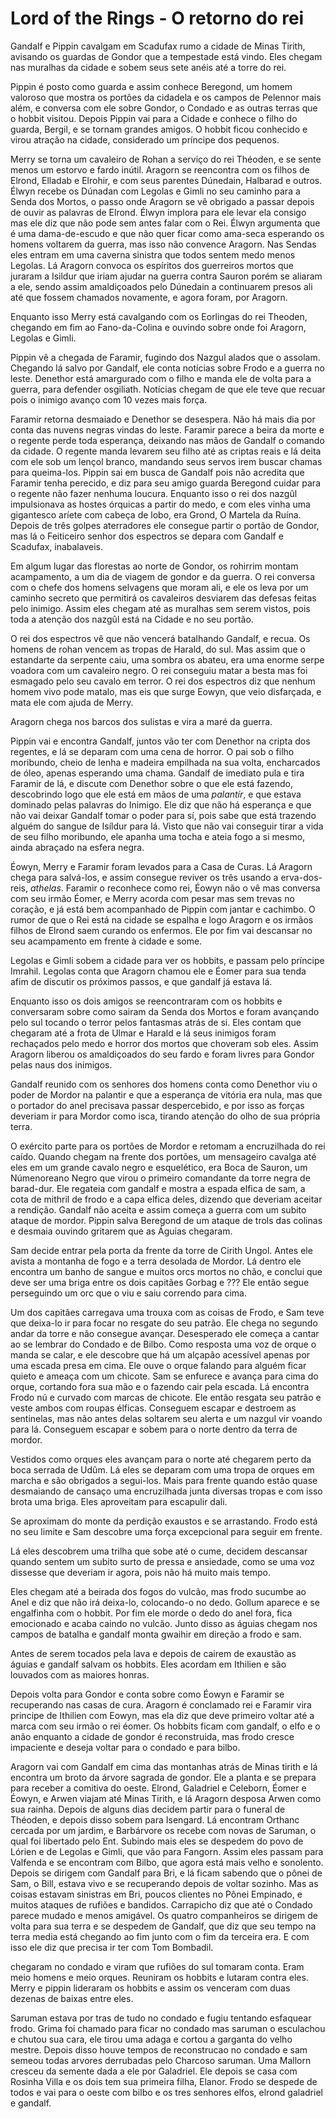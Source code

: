 # Lord of the Rings - O retorno do rei

Gandalf e Pippin cavalgam em Scadufax rumo a cidade de Minas Tirith, avisando os guardas de Gondor que a tempestade está vindo. Eles chegam nas muralhas da cidade e sobem seus sete anéis até a torre do rei.

Pippin é posto como guarda e assim conhece Beregond, um homem valoroso que mostra os portões da cidadela e os campos de Pelennor mais além, e conversa com ele sobre Gondor, o Condado e as outras terras que o hobbit visitou. Depois Pippin vai para a Cidade e conhece o filho do guarda, Bergil, e se tornam grandes amigos. O hobbit ficou conhecido e virou atração na cidade, considerado um príncipe dos pequenos. 

Merry se torna um cavaleiro de Rohan a serviço do rei Théoden, e se sente menos um estorvo e fardo inútil. Aragorn se reencontra com os filhos de Elrond, Elladab e Elrohir, e com seus parentes Dúnedain, Halbarad e outros. Élwyn recebe os Dúnadan com Legolas e Gimli no seu caminho para a Senda dos Mortos, o passo onde Aragorn se vê obrigado a passar depois de ouvir as palavras de Elrond. Élwyn implora para ele levar ela consigo mas ele diz que não pode sem antes falar com o Rei. Élwyn argumenta que é uma dama-de-escudo e que não quer ficar como ama-seca esperando os homens voltarem da guerra, mas isso não convence Aragorn. Nas Sendas eles entram em uma caverna sinistra que todos sentem medo menos Legolas. Lá Aragorn convoca os espíritos dos guerreiros mortos que juraram a Isildur que iriam ajudar na guerra contra Sauron porém se aliaram a ele, sendo assim amaldiçoados pelo Dúnedain a continuarem presos ali até que fossem chamados novamente, e agora foram, por Aragorn. 

Enquanto isso Merry está cavalgando com os Eorlingas do rei Theoden, chegando em fim ao Fano-da-Colina e ouvindo sobre onde foi Aragorn, Legolas e Gimli. 

Pippin vê a chegada de Faramir, fugindo dos Nazgul alados que o assolam. Chegando lá salvo por Gandalf, ele conta notícias sobre Frodo e a guerra no leste. Denethor está amargurado com o filho e manda ele de volta para a guerra, para defender osgiliath. Notícias chegam de que ele teve que recuar pois o inimigo avanço com 10 vezes mais força. 

Faramir retorna desmaiado e Denethor se desespera. Não há mais dia por conta das nuvens negras vindas do leste. Faramir parece a beira da morte e o regente perde toda esperança, deixando nas mãos de Gandalf o comando da cidade. O regente manda levarem seu filho até as criptas reais e lá deita com ele sob um lençol branco, mandando seus servos irem buscar chamas para queima-los. Pippin sai em busca de Gandalf pois não acredita que Faramir tenha perecido, e diz para seu amigo guarda Beregond cuidar para o regente não fazer nenhuma loucura.  Enquanto isso o rei dos nazgûl impulsionava as hostes órquicas a partir do medo, e com eles vinha uma gigantesco aríete com cabeça de lobo, era Grond, O Martela da Ruína. Depois de três golpes aterradores ele consegue partir o portão de Gondor, mas lá o Feiticeiro senhor dos espectros se depara com Gandalf e Scadufax, inabalaveis. 

Em algum lugar das florestas ao norte de Gondor, os rohirrim montam acampamento, a um dia de viagem de gondor e da guerra. O rei conversa com o chefe dos homens selvagens que moram ali, e ele os leva por um caminho secreto que permitirá os cavaleiros desviarem das defesas feitas pelo inimigo. Assim eles chegam até as muralhas sem serem vistos, pois toda a atenção dos nazgûl está na Cidade e no seu portão. 

O rei dos espectros vê que não vencerá batalhando Gandalf, e recua. Os homens de rohan vencem as tropas de Harald, do sul. Mas assim que o estandarte da serpente caiu, uma sombra os abateu, era uma enorme serpe voadora com um cavaleiro negro. O rei conseguiu matar a besta mas foi esmagado pelo seu cavalo em terror. O rei dos espectros diz que nenhum homem vivo pode matalo, mas eis que surge Eowyn, que veio disfarçada, e mata ele com ajuda de Merry. 

Aragorn chega nos barcos dos sulistas e vira a maré da guerra. 

Pippin vai e encontra Gandalf, juntos vão ter com Denethor na cripta dos regentes, e lá se deparam com uma cena de horror. O pai sob o filho moribundo, cheio de lenha e madeira empilhada na sua volta, encharcados de óleo, apenas esperando uma chama. Gandalf de imediato pula e tira Faramir de lá, e discute com Denethor sobre o que ele está fazendo, descobrindo logo que ele está em mãos de uma *palantír*, e que estava dominado pelas palavras do Inimigo. Ele diz que não há esperança e que não vai deixar Gandalf tomar o poder para sí, pois sabe que está trazendo alguém do sangue de Isíldur para lá. Visto que não vai conseguir tirar a vida de seu filho moribundo, ele apanha uma tocha e ateia fogo a si mesmo, ainda abraçado na esfera negra. 

Éowyn, Merry e Faramir foram levados para a Casa de Curas. Lá Aragorn chega para salvá-los, e assim consegue reviver os três usando a erva-dos-reis, *athelas*. Faramir o reconhece como rei, Éowyn não o vê mas conversa com seu irmão Éomer, e Merry acorda com pesar mas sem trevas no coração, e já está bem acompanhado de Pippin com jantar e cachimbo. O rumor de que o Rei está na cidade se espalha e logo Aragorn e os irmãos filhos de Elrond saem curando os enfermos. Ele por fim vai descansar no seu acampamento em frente à cidade e some. 

Legolas e Gimli sobem a cidade para ver os hobbits, e passam pelo príncipe Imrahil. Legolas conta que Aragorn chamou ele e Éomer para sua tenda afim de discutir os próximos passos, e que gandalf já estava lá. 

Enquanto isso os dois amigos se reencontraram com os hobbits e conversaram sobre como sairam da Senda dos Mortos e foram avançando pelo sul tocando o terror pelos fantasmas atrás de si. Eles contam que chegaram até a frota de Ulmar e Harald e lá seus inimigos foram rechaçados pelo medo e horror dos mortos que choveram sob eles. Assim Aragorn liberou os amaldiçoados do seu fardo e foram livres para Gondor pelas naus dos inimigos. 

Gandalf reunido com os senhores dos homens conta como Denethor viu o poder de Mordor na palantir e que a esperança de vitória era nula, mas que o portador do anel precisava passar despercebido, e por isso as forças deveriam ir para Mordor como isca, tirando atenção do olho de sua própria terra. 

O exército parte para os portões de Mordor e retomam a encruzilhada do rei caído. Quando chegam na frente dos portões, um mensageiro cavalga até eles em um grande cavalo negro e esquelético, era Boca de Sauron, um Númenoreano Negro que virou o primeiro comandante da torre negra de barad-dur. Ele regateia com gandalf e mostra a espada elfica de sam, a cota de mithril de frodo e a capa elfica deles, dizendo que deveriam aceitar a rendição. Gandalf não aceita e assim começa a guerra com um subito ataque de mordor. Pippin salva Beregond de um ataque de trols das colinas e desmaia ouvindo gritarem que as Águias chegaram. 

Sam decide entrar pela porta da frente da torre de Cirith Ungol. Antes ele avista a montanha de fogo e a terra desolada de Mordor. Lá dentro ele encontra um banho de sangue e muitos orcs mortos no chão, e conclui que deve ser uma briga entre os dois capitães Gorbag e ??? Ele então segue perseguindo um orc que o viu e saiu correndo para cima. 

Um dos capitães carregava uma trouxa com as coisas de Frodo, e Sam teve que deixa-lo ir para focar no resgate do seu patrão. Ele chega no segundo andar da torre e não consegue avançar. Desesperado ele começa a cantar ao se lembrar do Condado e de Bilbo. Como resposta uma voz de orque o manda se calar, e ele descobre que há um alçapão acessível apenas por uma escada presa em cima. Ele ouve o orque falando para alguém ficar quieto e ameaça com um chicote. Sam se enfurece e avança para cima do orque, cortando fora sua mão e o fazendo cair pela escada. Lá encontra Frodo nú e curvado com marcas de chicote. Ele então resgata seu patrão e veste ambos com roupas élficas. Conseguem escapar e destroem as sentinelas, mas não antes delas soltarem seu alerta e um nazgul vir voando para lá. Conseguem escapar e sobem para o norte dentro da terra de mordor. 

Vestidos como orques eles avançam para o norte até chegarem perto da boca serrada de Udûm. Lá eles se deparam com uma tropa de orques em marcha e são obrigados a segui-los. Mais para frente quando estão quase desmaiando de cansaço uma encruzilhada junta diversas tropas e com isso brota uma briga. Eles aproveitam para escapulir dali. 

Se aproximam do monte da perdição exaustos e se arrastando. Frodo está no seu limite e Sam descobre uma força excepcional para seguir em frente. 

Lá eles descobrem uma trilha que sobe até o cume, decidem descansar quando sentem um subito surto de pressa e ansiedade, como se uma voz dissesse que deveriam ir agora, pois não há muito mais tempo. 

Eles chegam até a beirada dos fogos do vulcão, mas frodo sucumbe ao Anel e diz que não irá deixa-lo, colocando-o no dedo. Gollum aparece e se engalfinha com o hobbit. Por fim ele morde o dedo do anel fora, fica emocionado e acaba caindo no vulcão. Junto disso as águias chegam nos campos de batalha e gandalf monta gwaihir em direção a frodo e sam. 

Antes de serem tocados pela lava e depois de cairem de exaustão as águias e gandalf salvam os hobbits. Eles acordam em Ithilien e são louvados com as maiores honras. 

Depois volta para Gondor e conta sobre como Éowyn e Faramir se recuperando nas casas de cura. Aragorn é conclamado rei e Faramir vira principe de Ithilien com Eowyn, mas ela diz que deve primeiro voltar até a marca com seu irmão o rei éomer. Os hobbits ficam com gandalf, o elfo e o anão enquanto a cidade de gondor é reconstruida, mas frodo cresce impaciente e deseja voltar para o condado e para bilbo. 

Aragorn vai com Gandalf em cima das montanhas atrás de Minas tirith e lá encontra um broto da árvore sagrada de gondor. Ele a planta e se prepara para receber a comitiva do oeste. Elrond, Galadriel e Celeborn, Éomer e Éowyn, e Arwen viajam até Minas Tirith, e lá Aragorn desposa Arwen como sua rainha. Depois de alguns dias decidem partir para o funeral de Théoden, e depois disso sobem para Isengard. Lá encontram Orthanc cercada por um jardim, e Barbárvore os recebe com novas de Saruman, o qual foi libertado pelo Ent. Subindo mais eles se despedem do povo de Lórien e de Legolas e Gimli, que vão para Fangorn. Assim eles passam para Valfenda e se encontram com Bilbo, que agora está mais velho e sonolento. Depois se dirigem com Gandalf para Bri, e lá ficam sabendo que o pônei de Sam, o Bill, estava vivo e se recuperando depois de voltar sozinho. Mas as coisas estavam sinistras em Bri, poucos clientes no Pônei Empinado, e muitos ataques de rufiões e bandidos. Carrapicho diz que até o Condado parece mudado e menos amigável. Os quatro companheiros se dirigem de volta para sua terra e se despedem de Gandalf, que diz que seu tempo na terra media está chegando ao fim junto com o fim da terceira era. E com isso ele diz que precisa ir ter com Tom Bombadil. 

 chegaram no condado e viram que rufiões do sul tomaram conta. Eram meio homens e meio orques. Reuniram os hobbits e lutaram contra eles. Merry e pippin lideraram os hobbits e assim os venceram com duas dezenas de baixas entre eles. 

Saruman estava por tras de tudo no condado e fugiu tentando esfaquear frodo. Grima foi chamado para ficar no condado mas saruman o esculachou e chutou sua cara, ele tirou uma adaga e cortou a garganta do velho mestre. Depois disso houve tempos de reconstrucao no condado e sam semeou todas arvores derrubadas pelo Charcoso saruman. Uma Mallorn cresceu da semente dada a ele por Galadriel. Ele depois se casa com Rosinha Villa e os dois tem sua primeira filha, Elanor. Frodo se despede de todos e vai para o oeste com bilbo e os tres senhores elfos, elrond galadriel e gandalf. 

